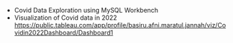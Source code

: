 - Covid Data Exploration using MySQL Workbench
- Visualization of Covid data in 2022 https://public.tableau.com/app/profile/basiru.afni.maratul.jannah/viz/Covidin2022Dashboard/Dashboard1

